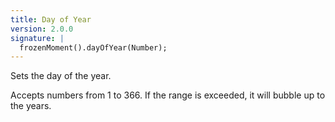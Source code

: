 ```yaml
---
title: Day of Year
version: 2.0.0
signature: |
  frozenMoment().dayOfYear(Number);
---
```



Sets the day of the year.

Accepts numbers from 1 to 366. If the range is exceeded, it will bubble up to the years.
